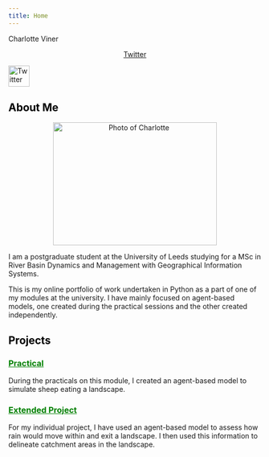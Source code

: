 ```yaml
---
title: Home
---
```


Charlotte Viner

<p style="text-align:center"><a href="https://twitter.com/charlotteviner" target ="_blank">Twitter</a></p>

<a href="https://twitter.com/charlotteviner">
  <img src="https://charlotteviner.github.io/images/twitter.jpg" alt="Twitter" style="width:42px;height:42px;border:0;">
</a>

<h2><span style = "color:black">About Me</span></h2>

<center><img src="https://charlotteviner.github.io/images/profilephoto.jpg" width="326" height="245" alt="Photo of Charlotte"></center>

I am a postgraduate student at the University of Leeds studying for a MSc in River Basin Dynamics and Management with Geographical Information Systems.

This is my online portfolio of work undertaken in Python as a part of one of my modules at the university. I have mainly focused on agent-based models, one created during the practical sessions and the other created independently.

<h2><span style = "color:black">Projects</span></h2>

<h3><a span style = "color:green" href="https://charlotteviner.github.io/practical.html">Practical</a></h3>

During the practicals on this module, I created an agent-based model to simulate sheep eating a landscape.

<h3><a span style = "color:green" href="https://charlotteviner.github.io/index2.html">Extended Project</a></h3>

For my individual project, I have used an agent-based model to assess how rain would move within and exit a landscape. I then used this information to delineate catchment areas in the landscape.

